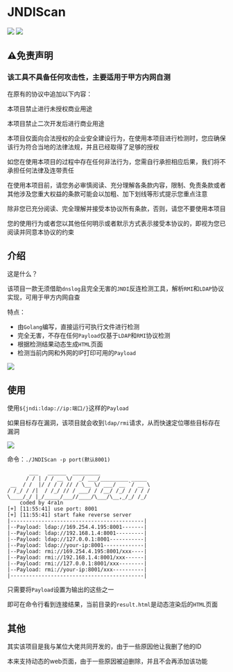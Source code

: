 # JNDIScan

![](https://img.shields.io/badge/build-passing-brightgreen)
![](https://img.shields.io/badge/golang-1.17-blue)

## ⚠️免责声明

### 该工具不具备任何攻击性，主要适用于甲方内网自测

在原有的协议中追加以下内容：

本项目禁止进行未授权商业用途

本项目禁止二次开发后进行商业用途

本项目仅面向合法授权的企业安全建设行为，在使用本项目进行检测时，您应确保该行为符合当地的法律法规，并且已经取得了足够的授权

如您在使用本项目的过程中存在任何非法行为，您需自行承担相应后果，我们将不承担任何法律及连带责任

在使用本项目前，请您务必审慎阅读、充分理解各条款内容，限制、免责条款或者其他涉及您重大权益的条款可能会以加粗、加下划线等形式提示您重点注意

除非您已充分阅读、完全理解并接受本协议所有条款，否则，请您不要使用本项目

您的使用行为或者您以其他任何明示或者默示方式表示接受本协议的，即视为您已阅读并同意本协议的约束

## 介绍
这是什么？

该项目一款无须借助`dnslog`且完全无害的`JNDI`反连检测工具，解析`RMI`和`LDAP`协议实现，可用于甲方内网自查

特点：
- 由`Golang`编写，直接运行可执行文件进行检测
- 完全无害，不存在任何`Payload`仅基于`LDAP`和`RMI`协议检测
- 根据检测结果动态生成`HTML`页面
- 检测当前内网和外网的IP打印可用的`Payload`

![](https://github.com/EmYiQing/JNDIScan/blob/main/img/001.png)

## 使用

使用`${jndi:ldap://ip:端口/}`这样的`Payload`

如果目标存在漏洞，该项目就会收到`ldap/rmi`请求，从而快速定位哪些目标存在漏洞

![](https://github.com/EmYiQing/JNDIScan/blob/main/img/002.png)

命令：`./JNDIScan -p port(默认8001)`

```text
       ___   ______  _________
      / / | / / __ \/  _/ ___/_________ _____
 __  / /  |/ / / / // / \__ \/ ___/ __ `/ __ \
/ /_/ / /|  / /_/ // / ___/ / /__/ /_/ / / / /
\____/_/ |_/_____/___//____/\___/\__,_/_/ /_/
    coded by 4ra1n
[+] [11:55:41] use port: 8001
[+] [11:55:41] start fake reverse server
|-------------------------------------------|
|--Payload: ldap://169.254.4.195:8001-------|
|--Payload: ldap://192.168.1.4:8001---------|
|--Payload: ldap://127.0.0.1:8001-----------|
|--Payload: ldap://your-ip:8001-------------|
|--Payload: rmi://169.254.4.195:8001/xxx----|
|--Payload: rmi://192.168.1.4:8001/xxx------|
|--Payload: rmi://127.0.0.1:8001/xxx--------|
|--Payload: rmi://your-ip:8001/xxx----------|
|-------------------------------------------|

```

只需要将`Payload`设置为输出的这些之一

即可在命令行看到连接结果，当前目录的`result.html`是动态渲染后的`HTML`页面

## 其他

其实该项目是我与某位大佬共同开发的，由于一些原因他让我删了他的ID

本来支持动态的web页面，由于一些原因被迫删除，并且不会再添加该功能